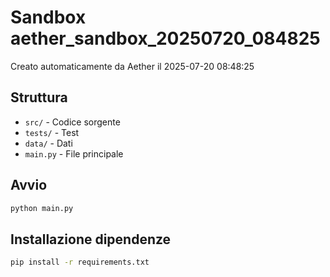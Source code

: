# Sandbox aether_sandbox_20250720_084825

Creato automaticamente da Aether il 2025-07-20 08:48:25

## Struttura
- `src/` - Codice sorgente
- `tests/` - Test
- `data/` - Dati
- `main.py` - File principale

## Avvio
```bash
python main.py
```

## Installazione dipendenze
```bash
pip install -r requirements.txt
```
